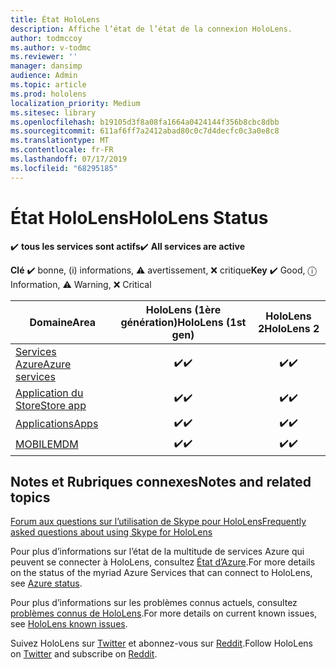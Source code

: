 ```yaml
---
title: État HoloLens
description: Affiche l’état de l’état de la connexion HoloLens.
author: todmccoy
ms.author: v-todmc
ms.reviewer: ''
manager: dansimp
audience: Admin
ms.topic: article
ms.prod: hololens
localization_priority: Medium
ms.sitesec: library
ms.openlocfilehash: b19105d3f8a08fa1664a0424144f356b8cbc8dbb
ms.sourcegitcommit: 611af6ff7a2412abad80c0c7d4decfc0c3a0e8c8
ms.translationtype: MT
ms.contentlocale: fr-FR
ms.lasthandoff: 07/17/2019
ms.locfileid: "68295185"
---
```

# <a name="hololens-status"></a><span data-ttu-id="a8f43-103">État HoloLens</span><span class="sxs-lookup"><span data-stu-id="a8f43-103">HoloLens Status</span></span>

<span data-ttu-id="a8f43-104">✔️ **tous les services sont actifs**</span><span class="sxs-lookup"><span data-stu-id="a8f43-104">✔️ **All services are active**</span></span>

<span data-ttu-id="a8f43-105">**Clé** ✔️ bonne, (i) informations, ⚠ avertissement, ❌ critique</span><span class="sxs-lookup"><span data-stu-id="a8f43-105">**Key** ✔️ Good, ⓘ Information, ⚠ Warning, ❌ Critical</span></span> 

<span data-ttu-id="a8f43-106">Domaine</span><span class="sxs-lookup"><span data-stu-id="a8f43-106">Area</span></span>|<span data-ttu-id="a8f43-107">HoloLens (1ère génération)</span><span class="sxs-lookup"><span data-stu-id="a8f43-107">HoloLens (1st gen)</span></span>|<span data-ttu-id="a8f43-108">HoloLens 2</span><span class="sxs-lookup"><span data-stu-id="a8f43-108">HoloLens 2</span></span>
----|:----:|:----:
[<span data-ttu-id="a8f43-109">Services Azure</span><span class="sxs-lookup"><span data-stu-id="a8f43-109">Azure services</span></span>](https://status.azure.com/en-us/status)|<span data-ttu-id="a8f43-110">✔️</span><span class="sxs-lookup"><span data-stu-id="a8f43-110">✔️</span></span>|<span data-ttu-id="a8f43-111">✔️</span><span class="sxs-lookup"><span data-stu-id="a8f43-111">✔️</span></span>
[<span data-ttu-id="a8f43-112">Application du Store</span><span class="sxs-lookup"><span data-stu-id="a8f43-112">Store app</span></span>](https://www.microsoft.com/en-us/store/collections/hlgettingstarted/hololens)|<span data-ttu-id="a8f43-113">✔️</span><span class="sxs-lookup"><span data-stu-id="a8f43-113">✔️</span></span>|<span data-ttu-id="a8f43-114">✔️</span><span class="sxs-lookup"><span data-stu-id="a8f43-114">✔️</span></span>
[<span data-ttu-id="a8f43-115">Applications</span><span class="sxs-lookup"><span data-stu-id="a8f43-115">Apps</span></span>](https://www.microsoft.com/en-us/hololens/apps)|<span data-ttu-id="a8f43-116">✔️</span><span class="sxs-lookup"><span data-stu-id="a8f43-116">✔️</span></span>|<span data-ttu-id="a8f43-117">✔️</span><span class="sxs-lookup"><span data-stu-id="a8f43-117">✔️</span></span>
[<span data-ttu-id="a8f43-118">MOBILE</span><span class="sxs-lookup"><span data-stu-id="a8f43-118">MDM</span></span>](https://docs.microsoft.com/en-us/hololens/hololens-enroll-mdm)|<span data-ttu-id="a8f43-119">✔️</span><span class="sxs-lookup"><span data-stu-id="a8f43-119">✔️</span></span>|<span data-ttu-id="a8f43-120">✔️</span><span class="sxs-lookup"><span data-stu-id="a8f43-120">✔️</span></span>



## <a name="notes-and-related-topics"></a><span data-ttu-id="a8f43-121">Notes et Rubriques connexes</span><span class="sxs-lookup"><span data-stu-id="a8f43-121">Notes and related topics</span></span>

[<span data-ttu-id="a8f43-122">Forum aux questions sur l’utilisation de Skype pour HoloLens</span><span class="sxs-lookup"><span data-stu-id="a8f43-122">Frequently asked questions about using Skype for HoloLens</span></span>](https://support.skype.com/en/faq/FA34641/frequently-asked-questions-about-using-skype-for-hololens)

<span data-ttu-id="a8f43-123">Pour plus d’informations sur l’état de la multitude de services Azure qui peuvent se connecter à HoloLens, consultez [État d’Azure](https://azure.microsoft.com/en-us/status/).</span><span class="sxs-lookup"><span data-stu-id="a8f43-123">For more details on the status of the myriad Azure Services that can connect to HoloLens, see [Azure status](https://azure.microsoft.com/en-us/status/).</span></span>

<span data-ttu-id="a8f43-124">Pour plus d’informations sur les problèmes connus actuels, consultez [problèmes connus de HoloLens](https://docs.microsoft.com/en-us/windows/mixed-reality/hololens-known-issues).</span><span class="sxs-lookup"><span data-stu-id="a8f43-124">For more details on current known issues, see [HoloLens known issues](https://docs.microsoft.com/en-us/windows/mixed-reality/hololens-known-issues).</span></span>

<span data-ttu-id="a8f43-125">Suivez HoloLens sur [Twitter](https://twitter.com/HoloLens) et abonnez-vous sur [Reddit](https://www.reddit.com/r/HoloLens/).</span><span class="sxs-lookup"><span data-stu-id="a8f43-125">Follow HoloLens on [Twitter](https://twitter.com/HoloLens) and subscribe on [Reddit](https://www.reddit.com/r/HoloLens/).</span></span>
